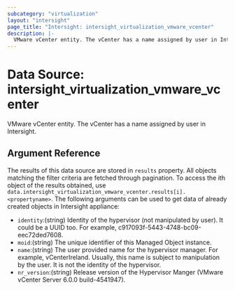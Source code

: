 ```yaml
---
subcategory: "virtualization"
layout: "intersight"
page_title: "Intersight: intersight_virtualization_vmware_vcenter"
description: |-
  VMware vCenter entity. The vCenter has a name assigned by user in Intersight.
---
```


# Data Source: intersight_virtualization_vmware_vcenter
VMware vCenter entity. The vCenter has a name assigned by user in Intersight.
## Argument Reference
The results of this data source are stored in `results` property.
All objects matching the filter criteria are fetched through pagination.
To access the ith object of the results obtained, use `data.intersight_virtualization_vmware_vcenter.results[i].<propertyname>`.
The following arguments can be used to get data of already created objects in Intersight appliance:
* `identity`:(string) Identity of the hypervisor (not manipulated by user). It could be a UUID too. For example, c917093f-5443-4748-bc09-eec72ded7608. 
* `moid`:(string) The unique identifier of this Managed Object instance. 
* `name`:(string) The user provided name for the hypervisor manager. For example, vCenterIreland. Usually, this name is subject to manipulation by the user. It is not the identity of the hypervisor. 
* `nr_version`:(string) Release version of the Hypervisor Manger (VMware vCenter Server 6.0.0 build-4541947). 
 